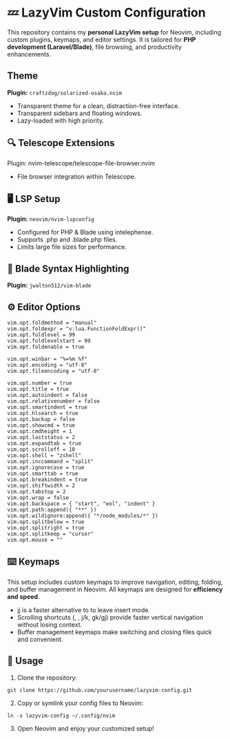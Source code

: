 # 💤 LazyVim Custom Configuration

This repository contains my **personal LazyVim setup** for Neovim, including custom plugins, keymaps, and editor settings. It is tailored for **PHP development (Laravel/Blade)**, file browsing, and productivity enhancements.
<br>

## Theme

**Plugin:** `craftzdog/solarized-osaka.nvim`

- Transparent theme for a clean, distraction-free interface.
- Transparent sidebars and floating windows.
- Lazy-loaded with high priority.


## 🔍 Telescope Extensions

Plugin: nvim-telescope/telescope-file-browser.nvim
- File browser integration within Telescope.



## 🖥 LSP Setup

**Plugin:** `neovim/nvim-lspconfig`

- Configured for PHP & Blade using intelephense.
- Supports .php and .blade.php files.
- Limits large file sizes for performance.



## 📝 Blade Syntax Highlighting

**Plugin:** `jwalton512/vim-blade`


## ⚙️ Editor Options

```
vim.opt.foldmethod = "manual"
vim.opt.foldexpr = "v:lua.FunctionFoldExpr()"
vim.opt.foldlevel = 99
vim.opt.foldlevelstart = 99
vim.opt.foldenable = true

vim.opt.winbar = "%=%m %f"
vim.opt.encoding = "utf-8"
vim.opt.fileencoding = "utf-8"

vim.opt.number = true
vim.opt.title = true
vim.opt.autoindent = false
vim.opt.relativenumber = false
vim.opt.smartindent = true
vim.opt.hlsearch = true
vim.opt.backup = false
vim.opt.showcmd = true
vim.opt.cmdheight = 1
vim.opt.laststatus = 2
vim.opt.expandtab = true
vim.opt.scrolloff = 10
vim.opt.shell = "zshell"
vim.opt.inccommand = "split"
vim.opt.ignorecase = true
vim.opt.smarttab = true
vim.opt.breakindent = true
vim.opt.shiftwidth = 2
vim.opt.tabstop = 2
vim.opt.wrap = false
vim.opt.backspace = { "start", "eol", "indent" }
vim.opt.path:append({ "**" })
vim.opt.wildignore:append({ "*/node_modules/*" })
vim.opt.splitbelow = true
vim.opt.splitright = true
vim.opt.splitkeep = "cursor"
vim.opt.mouse = ""
```

## ⌨️ Keymaps
This setup includes custom keymaps to improve navigation, editing, folding, and buffer management in Neovim. All keymaps are designed for **efficiency and speed**.

- jj is a faster alternative to <ESC> to leave insert mode.
- Scrolling shortcuts (<S-u>, <S-d>, <Space>j/k, gk/gj) provide faster vertical navigation without losing context.
- Buffer management keymaps make switching and closing files quick and convenient.




## 🚀 Usage

1. Clone the repository:
```
git clone https://github.com/yourusername/lazyvim-config.git
```

2. Copy or symlink your config files to Neovim:
```
ln -s lazyvim-config ~/.config/nvim
```

3. Open Neovim and enjoy your customized setup!

















